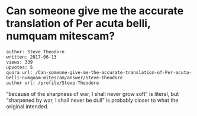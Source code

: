# Can someone give me the accurate translation of Per acuta belli, numquam mitescam?

	author: Steve Theodore
	written: 2017-06-13
	views: 339
	upvotes: 5
	quora url: /Can-someone-give-me-the-accurate-translation-of-Per-acuta-belli-numquam-mitescam/answer/Steve-Theodore
	author url: /profile/Steve-Theodore


“because of the sharpness of war, I shall never grow soft” is literal, but “sharpened by war, I shall never be dull” is probably closer to what the original intended.

